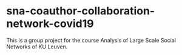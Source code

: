 # sna-coauthor-collaboration-network-covid19
This is a group project for the course Analysis of Large Scale Social Networks of KU Leuven.
